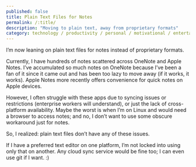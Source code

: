 ```yaml
---
published: false
title: Plain Text Files for Notes
permalink: /:title/
description: "Moving to plain text, away from proprietary formats"
category: technology / productivity / personal / motivational / entertaining
---
```


I’m now leaning on plain text files for notes instead of proprietary formats. 

Currently, I have hundreds of notes scattered across OneNote and Apple Notes. I’ve accumulated so much notes on OneNote because I’ve been a fan of it since it came out and has been too lazy to move away (if it works, it works). Apple Notes more recently offers convenience for quick notes on Apple devices.

However, I often struggle with these apps due to syncing issues or restrictions (enterprise workers will understand), or just the lack of cross-platform availability. Maybe the worst is when I’m on Linux and would need a browser to access notes; and no, I don’t want to use some obscure workaround just for notes.

So, I realized: plain text files don’t have any of these issues.

If I have a preferred text editor on one platform, I’m not locked into using only that on another. Any cloud sync service would be fine too; I can even use git if I want. :)

